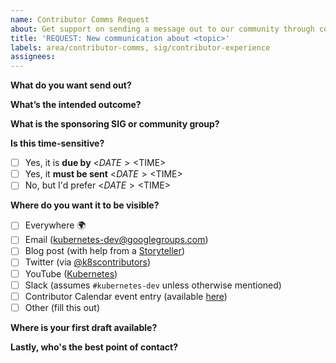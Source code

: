 ```yaml
---
name: Contributor Comms Request
about: Get support on sending a message out to our community through coordinated outreach on email, Slack, social media, and other public channels.
title: 'REQUEST: New communication about <topic>'
labels: area/contributor-comms, sig/contributor-experience
assignees: 
---
```

<!--
ATTENTION: the Upstream Marketing Team have classifications on how urgent and important a message to the community is outlined here: https://git.k8s.io/community/communication/marketing-team/multichannel-communications.md#mapping-type-to-tier

Filling out this form to the best of your ability will speed up the team's ability to get the word out! 
-->

**What do you want send out?** 
<!-- Include logos, artwork, pics, diagrams, or any other assets with public links whenever possible. -->


**What’s the intended outcome?**
<!-- Are you looking for people to get involved? Fill out a survey? See something of interest to them? Let us know why you care to share. -->


**What is the sponsoring SIG or community group?**
<!-- What SIG or group is this message on behalf of? What is the best way to contact them? -->

**Is this time-sensitive?** 
<!-- You can delete or skip this if it's not relevant -->

- [ ] Yes, it is **due by** <$DATE> <$TIME>
- [ ] Yes, it **must be sent** <$DATE> <$TIME>
- [ ] No, but I'd prefer <$DATE> <$TIME>

**Where do you want it to be visible?**
<!-- Note that email via our mailing list is the default choice for all messages. See our
multichannel communication strategy for more details. Note that blogs and social
media must meet our guidelines.

Multichannel communication strategy: http://git.k8s.io/community/communication/marketing-team/multichannel-communications.md#mapping-type-to-tier

Blog and Social Media Guidelines: https://git.k8s.io/community/communication/marketing-team#purpose -->

- [ ] Everywhere 🌍
- [ ] Email (kubernetes-dev@googlegroups.com)
- [ ] Blog post (with help from a [Storyteller](https://github.com/kubernetes/community/tree/master/communication/marketing-team#purpose))
- [ ] Twitter (via [@k8scontributors](https://twitter.com/k8scontributors))
- [ ] YouTube ([Kubernetes](https://www.youtube.com/channel/UCZ2bu0qutTOM0tHYa_jkIwg))
- [ ] Slack (assumes `#kubernetes-dev` unless otherwise mentioned)
- [ ] Contributor Calendar event entry (available [here](https://calendar.google.com/calendar/embed?src=cgnt364vd8s86hr2phapfjc6uk%40group.calendar.google.com&ctz=America%2FLos_Angeles))
- [ ] Other (fill this out)

**Where is your first draft available?**
<!-- Please provide a first draft of your message for all channels requested. Take your best shot and we are here to support you through getting it ready for publication (it's appreciated). 

Also, include any social media tags of relevant people (e.g. Twitter handles of people you want to give a shout out on Twitter)-->

**Lastly, who's the best point of contact?** 
<!-- If you are the point of contact, please confirm it's you. Please include both GitHub username and Slack username. -->

